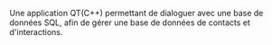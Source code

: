Une application QT(C++) permettant de dialoguer avec une base de données SQL, afin de gérer une base de données de contacts et d'interactions.
